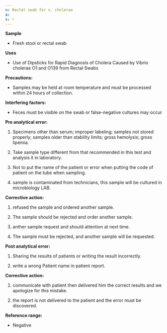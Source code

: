```yaml
---
n: Rectal swab for v. cholerae
a: 
s: r
---
```



__Sample__ 

-	Fresh stool or rectal swab

__Uses__ 

-	Use of Dipsticks for Rapid Diagnosis of Cholera Caused by Vibrio cholerae O1 and O139 from Rectal Swabs

__Precautions:__

-	Samples may be held at room temperature and must be processed within 24 hours of collection.

__Interfering factors:__

-	Feces must be visible on the swab or false-negative cultures may occur

__Pre analytical error:__ 

1)	Specimens other than serum; improper labeling; samples not stored properly; samples older than stability limits; gross hemolysis; gross lipemia.

2)	 Take sample type different from that recommended in this test and analysis it in laboratory. 

3)	Not to put the name of the patient or error when putting the code of patient on the tube when sampling.

4)	 sample is contaminated from technicians, this sample will be cultured in microbiology LAB.

__Corrective action:__ 

1)	refused the sample and ordered another sample.

2)	The sample should be rejected and order another sample. 

3)	anther sample request and should attention at next time.

4)	The sample must be rejected, and another sample will be requested.



__Post analytical error:__

1)	Sharing the results of patients or writing the result incorrectly.

2)	write a wrong Patient name   in patient report.

__Corrective action:__

1)	communicate with patient then delivered him the correct results   and   we apologize for this mistake.

2)	the report is not delivered to the patient and the error must be discovered.





__Reference range:__ 

-	Negative